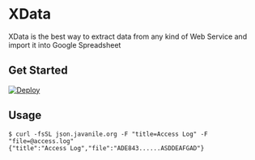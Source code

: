 # XData

XData is the best way to extract data from any kind of Web Service and import it into Google Spreadsheet

## Get Started

[![Deploy](https://www.herokucdn.com/deploy/button.svg)](https://heroku.com/deploy)

## Usage

```shell
$ curl -fsSL json.javanile.org -F "title=Access Log" -F "file=@access.log"
{"title":"Access Log","file":"ADE843......ASDDEAFGAD"}
```
